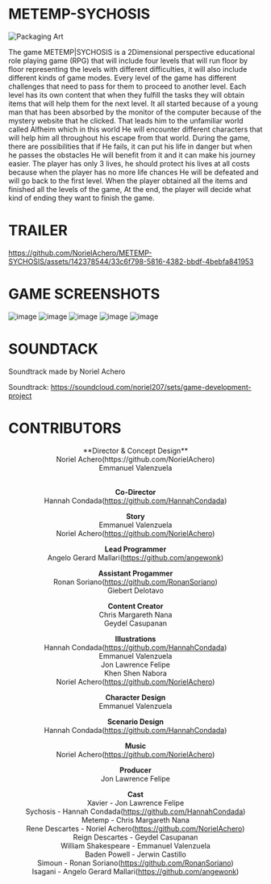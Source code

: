 # METEMP-SYCHOSIS

![Packaging Art](https://github.com/NorielAchero/METEMP-SYCHOSIS/assets/142378544/ae23bd50-2a77-4e67-b682-1957583aa665)


The game METEMP|SYCHOSIS is a 2Dimensional perspective educational role playing game (RPG) that will include four levels that will run floor by floor representing the levels with different difficulties, it will also include different kinds of game modes. Every level of the game has different challenges that need to pass for them to proceed to another level. Each level has its own content that when they fulfill the tasks they will obtain items that will help them for the next level.
It all started because of a young man that has been absorbed by the monitor of the computer because of the mystery website that he clicked. That leads him to the unfamiliar world called Alfheim which in this world He will encounter different characters that will help him all throughout his escape from that world.
During the game, there are possibilities that if He fails, it can put his life in danger but when he passes the obstacles He will benefit from it and it can make his journey easier. The player has only 3 lives, he should protect his lives at all costs because when the player has no more life chances He will be defeated and will go back to the first level.
When the player obtained all the items and finished all the levels of the game, At the end, the player will decide what kind of ending they want to finish the game.


# TRAILER


https://github.com/NorielAchero/METEMP-SYCHOSIS/assets/142378544/33c6f798-5816-4382-bbdf-4bebfa841953





# GAME SCREENSHOTS
![image](https://github.com/NorielAchero/METEMP-SYCHOSIS/assets/142378544/16682f8e-6df2-4f8e-bc5c-d3022aa30461)
![image](https://github.com/NorielAchero/METEMP-SYCHOSIS/assets/142378544/35d65680-bb2c-4bf6-83c1-0f82ea8f5235)
![image](https://github.com/NorielAchero/METEMP-SYCHOSIS/assets/142378544/f99ee102-a90e-4ce0-a23e-d5762a7cffaa)
![image](https://github.com/NorielAchero/METEMP-SYCHOSIS/assets/142378544/04be6b9e-ab82-4a0e-b3ee-a2c5d1cb7326)
![image](https://github.com/NorielAchero/METEMP-SYCHOSIS/assets/142378544/3fa7af4b-f423-4bcd-a440-6a3003f3d588)


# SOUNDTACK
Soundtrack made by Noriel Achero 

Soundtrack: <a href = "https://soundcloud.com/noriel207/sets/game-development-project">https://soundcloud.com/noriel207/sets/game-development-project</a>


# CONTRIBUTORS
<center>
**Director & Concept Design**<br>
Noriel Achero(https://github.com/NorielAchero)<br>
Emmanuel Valenzuela<br><br>

**Co-Director**<br>
Hannah Condada(https://github.com/HannahCondada)<br>

**Story**<br>
Emmanuel Valenzuela<br>
Noriel Achero(https://github.com/NorielAchero)<br>

**Lead Programmer**<br>
Angelo Gerard Mallari(https://github.com/angewonk)<br>

**Assistant Progammer**<br>
Ronan Soriano(https://github.com/RonanSoriano)<br>
Giebert Delotavo<br>

**Content Creator**<br>
Chris Margareth Nana<br>
Geydel Casupanan<br>

**Illustrations**<br>
Hannah Condada(https://github.com/HannahCondada)<br>
Emmanuel Valenzuela <br>
Jon Lawrence Felipe<br>
Khen Shen Nabora<br>
Noriel Achero(https://github.com/NorielAchero)<br>

**Character Design**<br>
Emmanuel Valenzuela <br>

**Scenario Design**<br>
Hannah Condada(https://github.com/HannahCondada)<br>

**Music**<br>
Noriel Achero(https://github.com/NorielAchero)<br>

**Producer**<br>
Jon Lawrence Felipe<br>

**Cast**<br>
Xavier - Jon Lawrence Felipe<br>
Sychosis - Hannah Condada(https://github.com/HannahCondada)<br>
Metemp - Chris Margareth Nana<br>
Rene Descartes - Noriel Achero(https://github.com/NorielAchero)<br>
Reign Descartes - Geydel Casupanan<br>
William Shakespeare - Emmanuel Valenzuela<br>
Baden Powell - Jerwin Castillo<br>
Simoun - Ronan Soriano(https://github.com/RonanSoriano)<br>
Isagani - Angelo Gerard Mallari(https://github.com/angewonk)<br>
</center>
